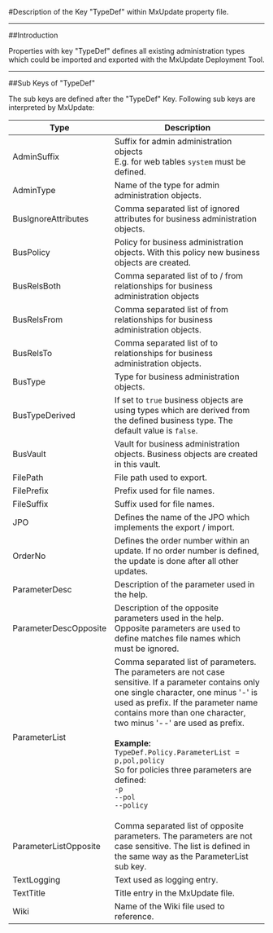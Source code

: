 <!--
 *
 *  This file is part of MxUpdate <http://www.mxupdate.org>.
 *
 *  MxUpdate is a deployment tool for a PLM platform to handle
 *  administration objects as single update files (configuration item).
 *
 *  Copyright (C) 2008-2016 The MxUpdate Team
 *
 *  The Manual of MxUpdate is licensed under a CC BY-NC-SA 4.0 license
 *  (Creative Commons Attribution-NonCommercial-ShareAlike 4.0 
 *  International 4.0 license).
 *
 *  You should have received a copy of the license along with this
 *  work. If not, see <http://creativecommons.org/licenses/by-nc-sa/4.0/>.
 *
-->

#Description of the Key "TypeDef" within MxUpdate property file.

---
##Introduction

Properties with key "TypeDef" defines all existing administration types which could be imported and exported with the MxUpdate Deployment Tool.

---
##Sub Keys of "TypeDef"

The sub keys are defined after the "TypeDef" Key. Following sub keys are interpreted by MxUpdate:

Type                    | Description
------------------------|--------------
AdminSuffix             | Suffix for admin administration objects<br/>E.g. for web tables `system` must be defined.
AdminType               | Name of the type for admin administration objects.
BusIgnoreAttributes     | Comma separated list of ignored attributes for business administration objects.
BusPolicy               | Policy for business administration objects. With this policy new business objects are created.
BusRelsBoth             | Comma separated list of to / from relationships for business administration objects
BusRelsFrom             | Comma separated list of from relationships for business administration objects.
BusRelsTo               | Comma separated list of to relationships for business administration objects.
BusType                 | Type for business administration objects.
BusTypeDerived          | If set to `true` business objects are using types which are derived from the defined business type. The default value is `false`.
BusVault                | Vault for business administration objects. Business objects are created in this vault.
FilePath                | File path used to export.
FilePrefix              | Prefix used for file names.
FileSuffix              | Suffix used for file names.
JPO                     | Defines the name of the JPO which implements the export / import.
OrderNo                 | Defines the order number within an update. If no order number is defined, the update is done after all other updates.
ParameterDesc           | Description of the parameter used in the help.
ParameterDescOpposite   | Description of the opposite parameters used in the help.<br/>Opposite parameters are used to define matches file names which must be ignored.
ParameterList           | Comma separated list of parameters. The parameters are not case sensitive. If a parameter contains only one single character, one minus '-' is used as prefix. If the parameter name contains more than one character, two minus '--' are used as prefix.<br/><br/>**Example:**<br/>`TypeDef.Policy.ParameterList = p,pol,policy`<br/>So for policies three parameters are defined:<br/>`-p`<br/>`--pol`<br/>`--policy`</p>
ParameterListOpposite   | Comma separated list of opposite parameters. The parameters are not case sensitive. The list is defined in the same way as the ParameterList sub key.
TextLogging             | Text used as logging entry.
TextTitle               | Title entry in the MxUpdate file.
Wiki                    | Name of the Wiki file used to reference.
